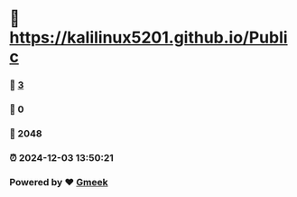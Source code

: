 #   :link: https://kalilinux5201.github.io/Public 
### :page_facing_up: [3](https://kalilinux5201.github.io/Public/tag.html) 
### :speech_balloon: 0 
### :hibiscus: 2048 
### :alarm_clock: 2024-12-03 13:50:21 
### Powered by :heart: [Gmeek](https://github.com/Meekdai/Gmeek)
